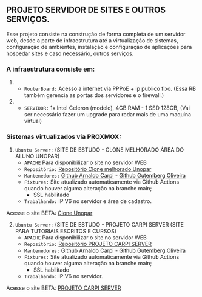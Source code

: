 ## PROJETO SERVIDOR DE SITES E OUTROS SERVIÇOS.

Esse projeto consiste na construção de forma completa de um servidor web, desde a parte de infraestrutura até a virtualização de sistemas, configuração de ambientes,
instalação e configuração de aplicações para hospedar sites e caso necessário, outros serviços.

### A infraestrutura consiste em:

1. - `RouterBoard:` Acesso a internet via PPPoE + ip publico fixo. (Essa RB também gerencia as portas dos servidores e o firewall.)
2. - `SERVIDOR:` 1x Intel Celeron (modelo), 4GB RAM - 1 SSD 128GB, (Vai ser necessário fazer um upgrade para rodar mais de uma maquina virtual) 

### Sistemas virtualizados via PROXMOX:

1. `Ubuntu Server:` (SITE DE ESTUDO - CLONE MELHORADO ÁREA DO ALUNO UNOPAR)
    - `APACHE` Para disponibilizar o site no servidor WEB
    - `Repositório:` [Repositório Clone melhorado Unopar](https://github.com/arnaldocarpi/carteirinha-unopar)
    - `Mantenedores:` [Github Arnaldo Carpi](https://github.com/arnaldocarpi) - [Github Gutemberg Oliveira](https://github.com/OliveiraGutemberg)
    - `Fixtures:` Site atualizado automaticamente via Github Actions quando houver alguma alteração na branche main;
        -   SSL habilitado
    - `Trabalhando:` IP V6 no servidor e área de cadastro.

Acesse o site BETA: [Clone Unopar](https://loginunopar.zapto.org:444)

2. `Ubuntu Server:` (SITE DE ESTUDO - PROJETO CARPI SERVER (SITE PARA TUTORIAIS ESCRITOS E CURSOS)
    - `APACHE` Para disponibilizar o site no servidor WEB
    - `Repositório:` [Repositório PROJETO CARPI SERVER](https://github.com/arnaldocarpi/Site-principal)
    - `Mantenedores:` [Github Arnaldo Carpi](https://github.com/arnaldocarpi) - [Github Gutemberg Oliveira](https://github.com/OliveiraGutemberg)
    - `Fixtures:` Site atualizado automaticamente via Github Actions quando houver alguma alteração na branche main;
        -   SSL habilitado
    - `Trabalhando:` IP V6 no servidor.

Acesse o site BETA: [PROJETO CARPI SERVER](https://carpi.serveblog.net)
